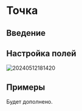 # Точка

## Введение

## Настройка полей

![20240512181420](https://static-docs.nocobase.com/20240512181420.png)

## Примеры

Будет дополнено.